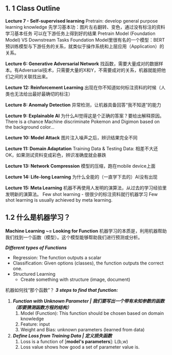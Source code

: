 ## 1. 1 Class Outline

**Lecture 7 - Self-supervised learning**
Pretrain: develop general purpose learning knowledge
先学习基本功：图片左右翻转、变色，通过没有标注的资料学习基本任务
可以在下游任务上得到好的结果
Pretrain Model (Foundation Model) VS Downstream Tasks
Foundation Model里很有名的一个模型：BERT
预训练模型与下游任务的关系，就类似于操作系统和上层应用（Application）的关系。

**Lecture 6: Generative Adversarial Network**
找函数，需要大量成对的数据样本。有Adversarial技术，只需要大量的X和Y，不需要成对的关系，机器就能把他们之间的关联找出来。

**Lecture 12: Reinforcement Learning**
出现在你不知道如何标注资料的时候（人类也无法给出最好最确切的标注）

**Lecture 8: Anomaly Detection**
异常检测，让机器具备回答“我不知道”的能力

**Lecture 9: Explainable AI**
为什么AI觉得这是个正确的答案？要给出解释原因。
There is a chance Machine discriminate Pokemon and Digimon based on the background color…

**Lecture 10: Model Attack**
图片注入噪声之后，辨识结果完全不同

**Lecture 11: Domain Adaptation**
Training Data & Testing Data: 相差不大还OK，如果测试资料变成彩色，辨识准确度就会暴跌

**Lecture 13: Network Compression**
模型的压缩，跑在mobile device上面

**Lecture 14: Life-long Learning**
为什么全能的（一直学下去的）AI没有出现

**Lecture 15: Meta Learning**
机器不再使用人发明的演算法，从过去的学习经验里发明新的演算法。
Few shot learning - 很很少的标注资料就行机器学习
Few shot learning is usually achieved by meta learning.

## 1.2 什么是机器学习？

**Machine Learning ~= Looking for Function**
机器学习的本质是，利用机器帮助我们找到一个函数（模型）。这个模型能够帮助我们进行预测或分析。

***Different types of Functions***
- Regression: The function outputs a scalar
- Classification: Given options (classes), the function outputs the correct one.
- Structured Learning
	- Create something with structure (image, document)

机器如何找“那个函数”？
***3 steps to find that function:***
1. ***Function with Unknown Parameter | 我们要写出一个带有未知参数的函数（即要猜测函数方程的结构）***
	1. Model (Function): This function should be chosen based on domain knowledge
	2. Feature: input
	3. Weight and Bias: unknown parameters (learned from data)
2. ***Define Loss from Training Data | 定义损失函数***
	1. Loss is a function of [**model's parameters**]: L(b,w)
	2. Loss value shows how good a set of parameter value is.
